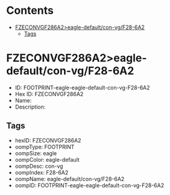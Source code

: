 



Contents
========

* [FZECONVGF286A2>eagle-default/con-vg/F28-6A2](#fzeconvgf286a2eagle-defaultcon-vgf28-6a2)
	* [Tags](#tags)

# FZECONVGF286A2>eagle-default/con-vg/F28-6A2

- ID: FOOTPRINT-eagle-eagle-default-con-vg-F28-6A2
- Hex ID: FZECONVGF286A2
- Name: 
- Description: 

## Tags

- hexID: FZECONVGF286A2
- oompType: FOOTPRINT
- oompSize: eagle
- oompColor: eagle-default
- oompDesc: con-vg
- oompIndex: F28-6A2
- oompName: eagle-default/con-vg/F28-6A2
- oompID: FOOTPRINT-eagle-eagle-default-con-vg-F28-6A2
